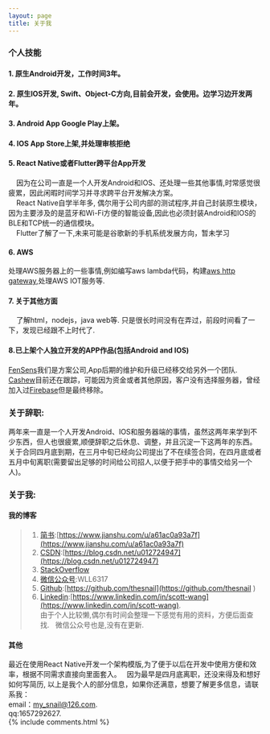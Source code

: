 ```yaml
---
layout: page
title: 关于我 
---
```


### 个人技能
#### 1. 原生Android开发，工作时间3年。
#### 2. 原生IOS开发, Swift、Object-C方向,目前会开发，会使用。边学习边开发两年。
#### 3. Android App Google Play上架。
#### 4. IOS App Store上架,并处理审核拒绝
#### 5. React Native或者Flutter跨平台App开发
&nbsp;&nbsp;&nbsp;&nbsp;因为在公司一直是一个人开发Android和IOS、还处理一些其他事情,时常感觉很疲累，因此闲暇时间学习并寻求跨平台开发解决方案。  
&nbsp;&nbsp;&nbsp;&nbsp;React Native自学半年多, 偶尔用于公司内部的测试程序,并自己封装原生模块，因为主要涉及的是蓝牙和Wi-Fi方便的智能设备,因此也必须封装Android和IOS的BLE和TCP统一的通信模块。  
&nbsp;&nbsp;&nbsp;&nbsp;Flutter了解了一下,未来可能是谷歌新的手机系统发展方向，暂未学习
#### 6. AWS
处理AWS服务器上的一些事情,例如编写aws lambda代码，构建[aws http gateway](https://blog.csdn.net/u012724947/article/details/52896720),处理AWS IOT服务等.
#### 7. 关于其他方面
&nbsp;&nbsp;&nbsp;&nbsp;了解html，nodejs，java web等. 只是很长时间没有在弄过，前段时间看了一下，发现已经跟不上时代了.
#### 8.已上架个人独立开发的APP作品(包括Android and IOS)
[FenSens](https://fensens.com)我们是方案公司,App后期的维护和升级已经移交给另外一个团队.   
[Cashew](http://gocashew.com)目前还在跟踪，可能因为资金或者其他原因，客户没有选择服务器，曾经加入过[Firebase](https://firebase.google.com)但是最终移除。
### 关于辞职:
两年来一直是一个人开发Android、IOS和服务器端的事情，虽然这两年来学到不少东西，但人也很疲累,顺便辞职之后休息、调整，并且沉淀一下这两年的东西。  
关于合同四月底到期，在三月中旬已经向公司提出了不在续签合同，在四月底或者五月中旬离职(需要留出足够的时间给公司招人,以便于把手中的事情交给另一个人)。
### 关于我:
#### 我的博客
>1. [简书](https://www.jianshu.com/u/a61ac0a93a7f):[https://www.jianshu.com/u/a61ac0a93a7f](https://www.jianshu.com/u/a61ac0a93a7f)
>2. [CSDN](https://blog.csdn.net/u012724947):[https://blog.csdn.net/u012724947](https://blog.csdn.net/u012724947)
>3. [StackOverflow]()
>4. [微信公众号](WLL6317):WLL6317
>5. [Github](https://github.com/thesnail):[https://github.com/thesnail](https://github.com/thesnail   )
>6. [Linkedin](https://www.linkedin.com/in/scott-wang):[https://www.linkedin.com/in/scott-wang](https://www.linkedin.com/in/scott-wang).  
由于个人比较懒,偶尔有时间会整理一下感觉有用的资料，方便后面查找.   
微信公众号也是,没有在更新.   

#### 其他
最近在使用React Native开发一个架构模版,为了便于以后在开发中使用方便和效率，根据不同需求直接向里面套入。    
因为最早是四月底离职，还没来得及和想好如何写简历, 以上是我个人的部分信息，如果你还满意，想要了解更多信息，请联系我：  
email：my_snail@126.com.   
qq:1657292627.   
{% include comments.html %}



